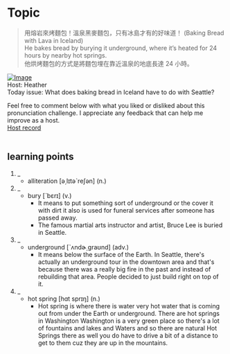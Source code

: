 # Topic

> 用熔岩來烤麵包！溫泉黑麥麵包，只有冰島才有的好味道！ (Baking Bread with Lava in Iceland) <br>
> He bakes bread by burying it underground, where it’s heated for 24 hours by nearby hot springs. <br>
> 他烘烤麵包的方式是將麵包埋在靠近溫泉的地底長達 24 小時。 <br>

[![Image](https://cdn.voicetube.com/assets/thumbnails/FU1T3SdQfr0.jpg)](https://www.youtube.com/embed/FU1T3SdQfr0?rel=0&showinfo=0&cc_load_policy=0&controls=1&autoplay=1&iv_load_policy=3&playsinline=1&wmode=transparent&start=10&end=17&enablejsapi=1&origin=https://tw.voicetube.com&widgetid=1)<br>
Host: Heather
<br>Today issue: What does baking bread in Iceland have to do with Seattle?

Feel free to comment below with what you liked or disliked about this pronunciation challenge. I appreciate any feedback that can help me improve as a host.
<br>
[Host record](https://cdn.voicetube.com/tmp/everyday_records/heather_vt_39303/3092.mp3)
<br><br>
## learning points
1. _
	* alliteration [ə͵lɪtəˋreʃən] (n.)
2. _
	* bury [ˋbɛrɪ] (v.)
		- It means to put something sort of underground or the cover it with dirt it also is used for funeral services after someone has passed away.
		- The famous martial arts instructor and artist, Bruce Lee is buried in Seattle.
3. _
	* underground [ˋʌndɚ͵graʊnd] (adv.)
		- It means below the surface of the Earth. In Seattle, there's actually an underground tour in the downtown area and that's because there was a really big fire in the past and instead of rebuilding that area. People decided to just build right on top of it.
4. _
	* hot spring  [hɑt sprɪŋ] (n.)
		- Hot spring is where there is water very hot water that is coming out from under the Earth or underground. There are hot springs in Washington Washington is a very green place so there's a lot of fountains and lakes and Waters and so there are natural Hot Springs there as well you do have to drive a bit of a distance to get to them cuz they are up in the mountains.

